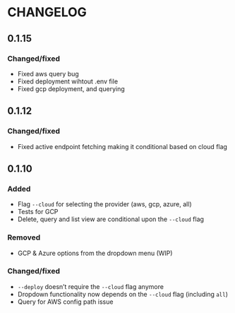 # CHANGELOG

## 0.1.15

### Changed/fixed
- Fixed aws query bug
- Fixed deployment wihtout .env file
- Fixed gcp deployment, and querying

## 0.1.12

### Changed/fixed
- Fixed active endpoint fetching making it conditional based on cloud flag

## 0.1.10

### Added
- Flag `--cloud` for selecting the provider (aws, gcp, azure, all)
- Tests for GCP
- Delete, query and list view are conditional upon the `--cloud` flag

### Removed
- GCP & Azure options from the dropdown menu (WIP)

### Changed/fixed
- `--deploy` doesn’t require the `--cloud` flag anymore
- Dropdown functionality now depends on the `--cloud` flag (including `all`)
- Query for AWS config path issue
